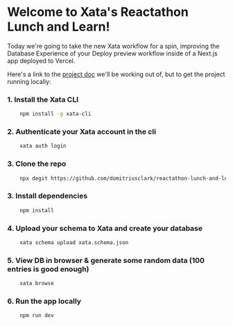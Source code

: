 # Welcome to Xata's Reactathon Lunch and Learn!

Today we're going to take the new Xata workflow for a spin, improving the Database Experience of your Deploy preview workflow inside of a Next.js app deployed to Vercel.

Here's a link to the [project doc](https://www.notion.so/domitrius-xata/Reactathon-L-L-Improving-Deploy-Previews-with-the-new-Xata-workflow-9f2d4652b03c4200a9cc635778f09c4b?pvs=4) we'll be working out of, but to get the project running locally:

### 1. Install the Xata CLI

```bash
    npm install -g xata-cli
```

### 2. Authenticate your Xata account in the cli

```bash
    xata auth login
```

### 3. Clone the repo

```bash
    npx degit https://github.com/domitriusclark/reactathon-lunch-and-learn2
```

### 3. Install dependencies

```bash
    npm install
```

### 4. Upload your schema to Xata and create your database

```bash
    xata schema upload xata.schema.json
```

### 5. View DB in browser & generate some random data (100 entries is good enough)

```bash
    xata browse
```

### 6. Run the app locally

```bash
    npm run dev
```
